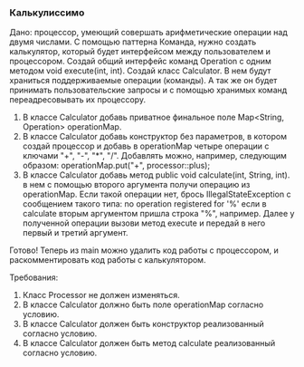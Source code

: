 ### Калькулиссимо

Дано: процессор, умеющий совершать арифметические операции над двумя числами.
С помощью паттерна Команда, нужно создать калькулятор, который будет интерфейсом между
пользователем и процессором.
Создай общий интерфейс команд Operation с одним методом void execute(int, int).
Создай класс Calculator. В нем будут храниться поддерживаемые операции (команды).
А так же он будет принимать пользовательские запросы и с помощью хранимых команд переадресовывать их процессору.
1. В классе Calculator добавь приватное финальное поле Map&lt;String, Operation&gt; operationMap.
2. В классе Calculator добавь конструктор без параметров, в котором создай процессор и добавь в operationMap
четыре операции с ключами &quot;+&quot;, &quot;-&quot;, &quot;*&quot;, &quot;/&quot;. Добавлять можно, например, следующим образом:
operationMap.put(&quot;+&quot;, processor::plus);
3. В классе Calculator добавь метод public void calculate(int, String, int). в нем с помощью
второго аргумента получи операцию из operationMap. Если такой операции нет, брось IllegalStateException
с сообщением такого типа: no operation registered for &#39;%&#39;
если в calculate вторым аргументом пришла строка &quot;%&quot;, например.
Далее у полученной операции вызови метод execute и передай в него первый и третий аргумент.

Готово! Теперь из main можно удалить код работы с процессором, и раскомментировать код работы с калькулятором.


Требования:
1.	Класс Processor не должен изменяться.
2.	В классе Calculator должно быть поле operationMap согласно условию.
3.	В классе Calculator должен быть конструктор реализованный согласно условию.
4.	В классе Calculator должен быть метод calculate реализованный согласно условию.



